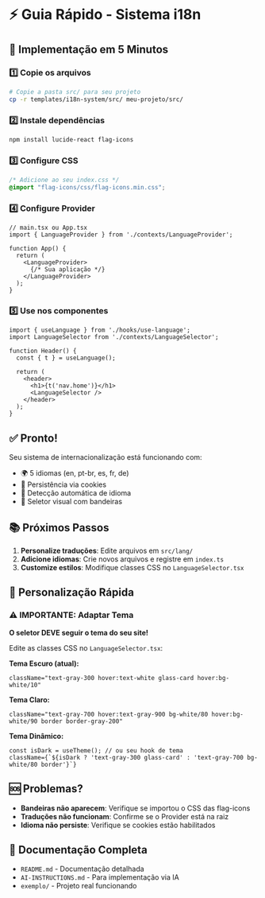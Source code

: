 # ⚡ Guia Rápido - Sistema i18n

## 🚀 Implementação em 5 Minutos

### 1️⃣ Copie os arquivos
```bash
# Copie a pasta src/ para seu projeto
cp -r templates/i18n-system/src/ meu-projeto/src/
```

### 2️⃣ Instale dependências
```bash
npm install lucide-react flag-icons
```

### 3️⃣ Configure CSS
```css
/* Adicione ao seu index.css */
@import "flag-icons/css/flag-icons.min.css";
```

### 4️⃣ Configure Provider
```tsx
// main.tsx ou App.tsx
import { LanguageProvider } from './contexts/LanguageProvider';

function App() {
  return (
    <LanguageProvider>
      {/* Sua aplicação */}
    </LanguageProvider>
  );
}
```

### 5️⃣ Use nos componentes
```tsx
import { useLanguage } from './hooks/use-language';
import LanguageSelector from './contexts/LanguageSelector';

function Header() {
  const { t } = useLanguage();
  
  return (
    <header>
      <h1>{t('nav.home')}</h1>
      <LanguageSelector />
    </header>
  );
}
```

## ✅ Pronto!

Seu sistema de internacionalização está funcionando com:
- 🌍 5 idiomas (en, pt-br, es, fr, de)
- 🍪 Persistência via cookies
- 🎯 Detecção automática de idioma
- 🎨 Seletor visual com bandeiras

## 📚 Próximos Passos

1. **Personalize traduções**: Edite arquivos em `src/lang/`
2. **Adicione idiomas**: Crie novos arquivos e registre em `index.ts`
3. **Customize estilos**: Modifique classes CSS no `LanguageSelector.tsx`

## 🎨 Personalização Rápida

### ⚠️ IMPORTANTE: Adaptar Tema
**O seletor DEVE seguir o tema do seu site!**

Edite as classes CSS no `LanguageSelector.tsx`:

**Tema Escuro (atual):**
```tsx
className="text-gray-300 hover:text-white glass-card hover:bg-white/10"
```

**Tema Claro:**
```tsx
className="text-gray-700 hover:text-gray-900 bg-white/80 hover:bg-white/90 border border-gray-200"
```

**Tema Dinâmico:**
```tsx
const isDark = useTheme(); // ou seu hook de tema
className={`${isDark ? 'text-gray-300 glass-card' : 'text-gray-700 bg-white/80 border'}`}
```

## 🆘 Problemas?

- **Bandeiras não aparecem**: Verifique se importou o CSS das flag-icons
- **Traduções não funcionam**: Confirme se o Provider está na raiz
- **Idioma não persiste**: Verifique se cookies estão habilitados

## 📖 Documentação Completa

- `README.md` - Documentação detalhada
- `AI-INSTRUCTIONS.md` - Para implementação via IA
- `exemplo/` - Projeto real funcionando